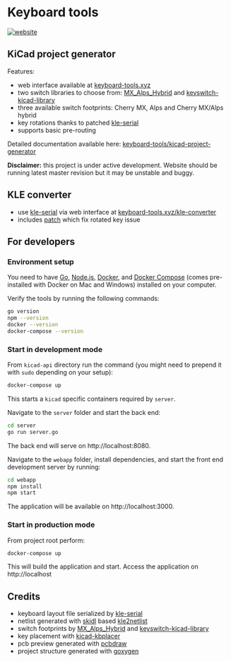 # Keyboard tools

[![website](https://img.shields.io/website?down_message=offline&up_message=keyboard-tools.xyz%20up&url=http%3A%2F%2Fkeyboard-tools.xyz%2F)](http://keyboard-tools.xyz)

## KiCad project generator

Features:

- web interface available at [keyboard-tools.xyz](http://keyboard-tools.xyz)
- two switch libraries to choose from: [MX_Alps_Hybrid](https://github.com/ai03-2725/MX_Alps_Hybrid)
  and [keyswitch-kicad-library](https://github.com/perigoso/keyswitch-kicad-library)
- three available switch footprints: Cherry MX, Alps and Cherry MX/Alps hybrid
- key rotations thanks to patched [kle-serial](https://github.com/ijprest/kle-serial)
- supports basic pre-routing

Detailed documentation available here: [keyboard-tools/kicad-project-generator](https://adamws.github.io/keyboard-tools/kicad-project-generator)

**Disclaimer:** this project is under active development.
Website should be running latest master revision but it may be unstable and buggy.

## KLE converter

- use [kle-serial](https://github.com/ijprest/kle-serial) via web interface at [keyboard-tools.xyz/kle-converter](http://keyboard-tools.xyz/kle-converter)
- includes [patch](https://github.com/ijprest/kle-serial/pull/1) which fix
  rotated key issue

## For developers

### Environment setup

You need to have [Go](https://golang.org/),
[Node.js](https://nodejs.org/),
[Docker](https://www.docker.com/), and
[Docker Compose](https://docs.docker.com/compose/)
(comes pre-installed with Docker on Mac and Windows)
installed on your computer.

Verify the tools by running the following commands:

```sh
go version
npm --version
docker --version
docker-compose --version
```

### Start in development mode

From `kicad-api` directory run the command (you might
need to prepend it with `sudo` depending on your setup):

```sh
docker-compose up
```

This starts a `kicad` specific containers required by `server`.

Navigate to the `server` folder and start the back end:

```sh
cd server
go run server.go
```

The back end will serve on http://localhost:8080.

Navigate to the `webapp` folder, install dependencies,
and start the front end development server by running:

```sh
cd webapp
npm install
npm start
```

The application will be available on http://localhost:3000.

### Start in production mode

From project root perform:

```sh
docker-compose up
```

This will build the application and start.
Access the application on http://localhost

## Credits

- keyboard layout file serialized by [kle-serial](https://github.com/ijprest/kle-serial)
- netlist generated with [skidl](https://github.com/xesscorp/skidl) based [kle2netlist](https://github.com/adamws/kle2netlist)
- switch footprints by [MX_Alps_Hybrid](https://github.com/ai03-2725/MX_Alps_Hybrid)
  and [keyswitch-kicad-library](https://github.com/perigoso/keyswitch-kicad-library)
- key placement with [kicad-kbplacer](https://github.com/adamws/kicad-kbplacer)
- pcb preview generated with [pcbdraw](https://github.com/yaqwsx/PcbDraw)
- project structure generated with [goxygen](https://github.com/Shpota/goxygen)
